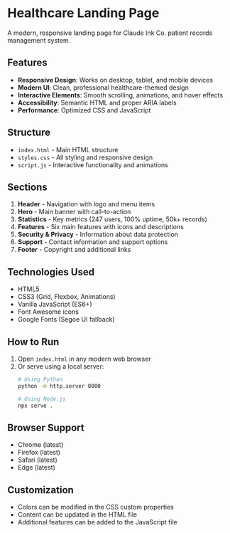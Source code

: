 # Healthcare Landing Page

A modern, responsive landing page for Claude Ink Co. patient records management system.

## Features

- **Responsive Design**: Works on desktop, tablet, and mobile devices
- **Modern UI**: Clean, professional healthcare-themed design
- **Interactive Elements**: Smooth scrolling, animations, and hover effects
- **Accessibility**: Semantic HTML and proper ARIA labels
- **Performance**: Optimized CSS and JavaScript

## Structure

- `index.html` - Main HTML structure
- `styles.css` - All styling and responsive design
- `script.js` - Interactive functionality and animations

## Sections

1. **Header** - Navigation with logo and menu items
2. **Hero** - Main banner with call-to-action
3. **Statistics** - Key metrics (247 users, 100% uptime, 50k+ records)
4. **Features** - Six main features with icons and descriptions
5. **Security & Privacy** - Information about data protection
6. **Support** - Contact information and support options
7. **Footer** - Copyright and additional links

## Technologies Used

- HTML5
- CSS3 (Grid, Flexbox, Animations)
- Vanilla JavaScript (ES6+)
- Font Awesome icons
- Google Fonts (Segoe UI fallback)

## How to Run

1. Open `index.html` in any modern web browser
2. Or serve using a local server:
   ```bash
   # Using Python
   python -m http.server 8000
   
   # Using Node.js
   npx serve .
   ```

## Browser Support

- Chrome (latest)
- Firefox (latest)
- Safari (latest)
- Edge (latest)

## Customization

- Colors can be modified in the CSS custom properties
- Content can be updated in the HTML file
- Additional features can be added to the JavaScript file
